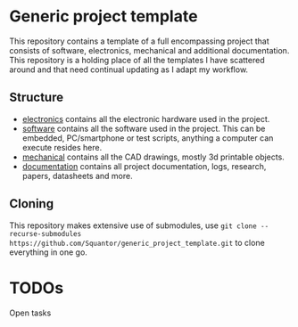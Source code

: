 # Generic project template
This repository contains a template of a full encompassing project that consists of software, electronics, mechanical and additional documentation. This repository is a holding place of all the templates I have scattered around and that need continual updating as I adapt my workflow.
## Structure
* [electronics](electronics/README.md) contains all the electronic hardware used in the project.
* [software](software/README.md) contains all the software used in the project. This can be embedded, PC/smartphone or test scripts, anything a computer can execute resides here.
* [mechanical](mechanical/README.md) contains all the CAD drawings, mostly 3d printable objects.
* [documentation](documentation/index.md) contains all project documentation, logs, research, papers, datasheets and more.
## Cloning
This repository makes extensive use of submodules, use ```git clone --recurse-submodules https://github.com/Squantor/generic_project_template.git``` to clone everything in one go.
# TODOs
Open tasks
